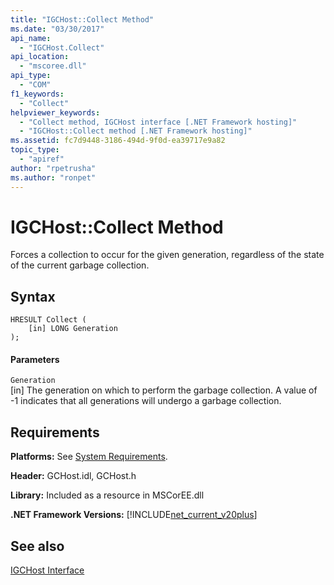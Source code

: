```yaml
---
title: "IGCHost::Collect Method"
ms.date: "03/30/2017"
api_name: 
  - "IGCHost.Collect"
api_location: 
  - "mscoree.dll"
api_type: 
  - "COM"
f1_keywords: 
  - "Collect"
helpviewer_keywords: 
  - "Collect method, IGCHost interface [.NET Framework hosting]"
  - "IGCHost::Collect method [.NET Framework hosting]"
ms.assetid: fc7d9448-3186-494d-9f0d-ea39717e9a82
topic_type: 
  - "apiref"
author: "rpetrusha"
ms.author: "ronpet"
---
```

# IGCHost::Collect Method
Forces a collection to occur for the given generation, regardless of the state of the current garbage collection.  
  
## Syntax  
  
```  
HRESULT Collect (  
    [in] LONG Generation  
);  
```  
  
#### Parameters  
 `Generation`  
 [in] The generation on which to perform the garbage collection. A value of -1 indicates that all generations will undergo a garbage collection.  
  
## Requirements  
 **Platforms:** See [System Requirements](../../../../docs/framework/get-started/system-requirements.md).  
  
 **Header:** GCHost.idl, GCHost.h  
  
 **Library:** Included as a resource in MSCorEE.dll  
  
 **.NET Framework Versions:** [!INCLUDE[net_current_v20plus](../../../../includes/net-current-v20plus-md.md)]  
  
## See also
 [IGCHost Interface](../../../../docs/framework/unmanaged-api/hosting/igchost-interface.md)
